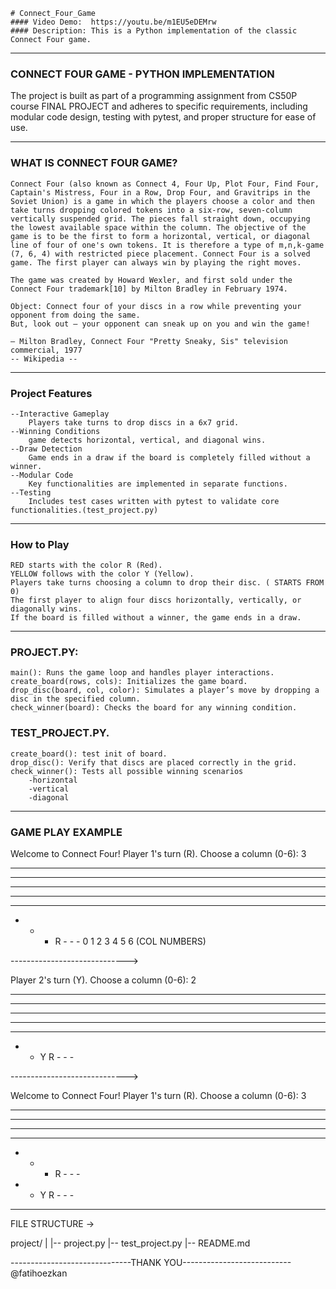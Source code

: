     # Connect_Four_Game
    #### Video Demo:  https://youtu.be/m1EU5eDEMrw
    #### Description: This is a Python implementation of the classic Connect Four game.


--------------------------------------------------------------------------------------------------------


### CONNECT FOUR GAME - PYTHON IMPLEMENTATION ###

The project is built as part of a programming assignment from CS50P course FINAL PROJECT and adheres to specific requirements, including modular code design, testing with pytest, and proper structure for ease of use.

--------------------------------------------------------------------------------------------------------


### WHAT IS CONNECT FOUR GAME? ###

    Connect Four (also known as Connect 4, Four Up, Plot Four, Find Four, Captain's Mistress, Four in a Row, Drop Four, and Gravitrips in the Soviet Union) is a game in which the players choose a color and then take turns dropping colored tokens into a six-row, seven-column vertically suspended grid. The pieces fall straight down, occupying the lowest available space within the column. The objective of the game is to be the first to form a horizontal, vertical, or diagonal line of four of one's own tokens. It is therefore a type of m,n,k-game (7, 6, 4) with restricted piece placement. Connect Four is a solved game. The first player can always win by playing the right moves.

    The game was created by Howard Wexler, and first sold under the Connect Four trademark[10] by Milton Bradley in February 1974.

    Object: Connect four of your discs in a row while preventing your opponent from doing the same.
    But, look out – your opponent can sneak up on you and win the game!

    — Milton Bradley, Connect Four "Pretty Sneaky, Sis" television commercial, 1977
    -- Wikipedia --


--------------------------------------------------------------------------------------------------------


### Project Features ###

	--Interactive Gameplay
        Players take turns to drop discs in a 6x7 grid.
	--Winning Conditions
        game detects horizontal, vertical, and diagonal wins.
	--Draw Detection
        Game ends in a draw if the board is completely filled without a winner.
	--Modular Code
        Key functionalities are implemented in separate functions.
    --Testing
        Includes test cases written with pytest to validate core functionalities.(test_project.py)


--------------------------------------------------------------------------------------------------------


### How to Play ###

	RED starts with the color R (Red).
	YELLOW follows with the color Y (Yellow).
	Players take turns choosing a column to drop their disc. ( STARTS FROM 0)
	The first player to align four discs horizontally, vertically, or diagonally wins.
	If the board is filled without a winner, the game ends in a draw.

--------------------------------------------------------------------------------------------------------

### PROJECT.PY: ###
    main(): Runs the game loop and handles player interactions.
	create_board(rows, cols): Initializes the game board.
	drop_disc(board, col, color): Simulates a player’s move by dropping a disc in the specified column.
	check_winner(board): Checks the board for any winning condition.


### TEST_PROJECT.PY. ###
	create_board(): test init of board.
	drop_disc(): Verify that discs are placed correctly in the grid.
	check_winner(): Tests all possible winning scenarios
        -horizontal
        -vertical
        -diagonal


--------------------------------------------------------------------------------------------------------



### GAME PLAY EXAMPLE ###

Welcome to Connect Four!
Player 1's turn (R).
Choose a column (0-6): 3

- - - - - - -
- - - - - - -
- - - - - - -
- - - - - - -
- - - - - - -
- - - R - - -
0 1 2 3 4 5 6 (COL NUMBERS)

----------------------------->

Player 2's turn (Y).
Choose a column (0-6): 2

- - - - - - -
- - - - - - -
- - - - - - -
- - - - - - -
- - - - - - -
- - Y R - - -

----------------------------->

Welcome to Connect Four!
Player 1's turn (R).
Choose a column (0-6): 3

- - - - - - -
- - - - - - -
- - - - - - -
- - - - - - -
- - - R - - -
- - Y R - - -



----------------
FILE STRUCTURE ->

project/
|
|-- project.py
|-- test_project.py
|-- README.md

------------------------------THANK YOU---------------------------
@fatihoezkan
